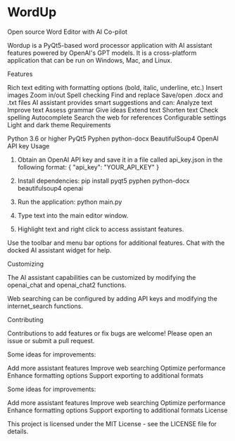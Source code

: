 # WordUp
Open source Word Editor with AI Co-pilot


Wordup is a PyQt5-based word processor application with AI assistant features powered by OpenAI's GPT models. It is a cross-platform application that can be run on Windows, Mac, and Linux.

Features

Rich text editing with formatting options (bold, italic, underline, etc.)
Insert images
Zoom in/out
Spell checking
Find and replace
Save/open .docx and .txt files
AI assistant provides smart suggestions and can:
Analyze text
Improve text
Assess grammar
Give ideas
Extend text
Shorten text
Check spelling
Autocomplete
Search the web for references
Configurable settings
Light and dark theme
Requirements

Python 3.6 or higher
PyQt5
Pyphen
python-docx
BeautifulSoup4
OpenAI API key
Usage

1. Obtain an OpenAI API key and save it in a file called api_key.json in the following format:
{
  "api_key": "YOUR_API_KEY"
}

2. Install dependencies:
pip install pyqt5 pyphen python-docx beautifulsoup4 openai

3. Run the application:
python main.py

4. Type text into the main editor window.

5. Highlight text and right click to access assistant features.

Use the toolbar and menu bar options for additional features. Chat with the docked AI assistant widget for help.

Customizing

The AI assistant capabilities can be customized by modifying the openai_chat and openai_chat2 functions.

Web searching can be configured by adding API keys and modifying the internet_search functions.

Contributing

Contributions to add features or fix bugs are welcome! Please open an issue or submit a pull request.

Some ideas for improvements:

Add more assistant features
Improve web searching
Optimize performance
Enhance formatting options
Support exporting to additional formats

Some ideas for improvements:

Add more assistant features
Improve web searching
Optimize performance
Enhance formatting options
Support exporting to additional formats
License

This project is licensed under the MIT License - see the LICENSE file for details.